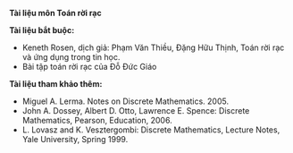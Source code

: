 **Tài liệu môn Toán rời rạc**

**Tài liệu bắt buộc:**

* Keneth Rosen, dịch giả: Phạm Văn Thiều, Đặng Hữu Thịnh, Toán rời rạc và ứng dụng trong tin học.
* Bài tập toán rời rạc của Đỗ Đức Giáo

**Tài liệu tham khảo thêm:**

* Miguel A. Lerma. Notes on Discrete Mathematics. 2005.
* John A. Dossey, Albert D. Otto, Lawrence E. Spence: Discrete Mathematics, Pearson, Education, 2006.
* L. Lovasz and K. Vesztergombi: Discrete Mathematics, Lecture Notes, Yale University, Spring 1999.